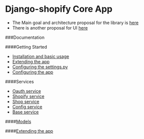 Django-shopify Core App
=======================


- The Main goal and architecture proposal for the library is [here](https://github.com/BootstrapHeroes/django-shopify/wiki/Proposal-for-the-shopify-core-library-architecture)
- There is another proposal for UI [here](https://github.com/BootstrapHeroes/django-shopify/wiki/UI-stack-and-strategy-proposal)


###Documentation

####Getting Started

- [Installation and basic usage](https://github.com/BootstrapHeroes/django-shopify/wiki/Getting-started)
- [Extending the app](https://github.com/BootstrapHeroes/django-shopify/wiki/Extending-the-app)
- [Configuring the settings.py](https://github.com/BootstrapHeroes/django-shopify/wiki/Config-vars-in-settings.py)
- [Configuring the app](https://github.com/BootstrapHeroes/django-shopify/wiki/Configuring-the-app)

####Services
- [Oauth service](https://github.com/BootstrapHeroes/django-shopify/wiki/Oauth)
- [Shopify service](https://github.com/BootstrapHeroes/django-shopify/wiki/Shopify-Service)
- [Shop service](https://github.com/BootstrapHeroes/django-shopify/wiki/Shop-Service)
- [Config service](https://github.com/BootstrapHeroes/django-shopify/wiki/Config-Service)
- [Base service](https://github.com/BootstrapHeroes/django-shopify/wiki/Base-Service)

####[Models](https://github.com/BootstrapHeroes/django-shopify/wiki/Models)

####[Extending the app](https://github.com/BootstrapHeroes/django-shopify/wiki/Extending-the-app)
